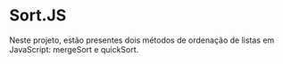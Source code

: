 # Sort.JS

Neste projeto, estão presentes dois métodos de ordenação de listas em JavaScript: mergeSort e quickSort.